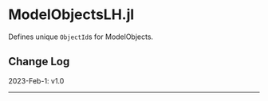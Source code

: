 # ModelObjectsLH.jl

Defines unique `ObjectId`s for ModelObjects.

## Change Log

2023-Feb-1: v1.0

-----------